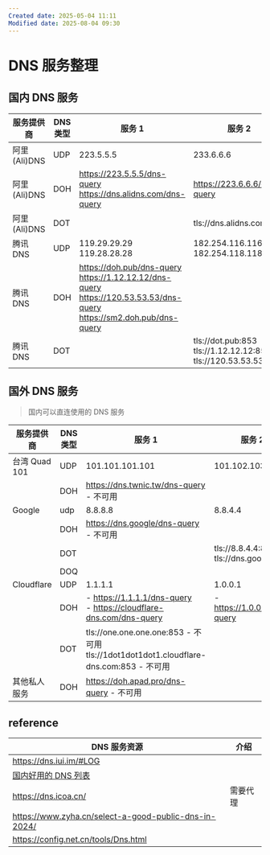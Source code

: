 ```yaml
---
Created date: 2025-05-04 11:11
Modified date: 2025-08-04 09:30
---
```

# DNS 服务整理

## 国内 DNS 服务

| 服务提供商      | DNS 类型 | 服务 1                                                                                                                           | 服务 2                                                                 |
| ---------- | ------ | ----------------------------------------------------------------------------------------------------------------------------- | ------------------------------------------------------------------- |
| 阿里 (Ali)DNS | UDP    | 223.5.5.5                                                                                                                     | 233.6.6.6                                                           |
| 阿里 (Ali)DNS | DOH    | https://223.5.5.5/dns-query<br>https://dns.alidns.com/dns-query                                                               | https://223.6.6.6/dns-query                                         |
| 阿里 (Ali)DNS | DOT    |                                                                                                                               | tls://dns.alidns.com:853                                            |
| 腾讯 DNS      | UDP    | 119.29.29.29 <br>119.28.28.28                                                                                                 | 182.254.116.116<br>182.254.118.118                                  |
| 腾讯 DNS      | DOH    | https://doh.pub/dns-query<br>https://1.12.12.12/dns-query<br>https://120.53.53.53/dns-query <br>https://sm2.doh.pub/dns-query |                                                                     |
| 腾讯 DNS      | DOT    |                                                                                                                               | tls://dot.pub:853<br>tls://1.12.12.12:853<br>tls://120.53.53.53:853 |

## 国外 DNS 服务

> 国内可以直连使用的 DNS 服务

| 服务提供商      | DNS 类型 | 服务 1                                                                                 | 服务 2                                       | 服务 3                                |     |
| ---------- | ------ | ----------------------------------------------------------------------------------- | ----------------------------------------- | ---------------------------------- | --- |
| 台湾 Quad 101 | UDP    | 101.101.101.101                                                                     | 101.102.103.104                           |                                    |     |
|            | DOH    | https://dns.twnic.tw/dns-query - 不可用                                                |                                           |                                    |     |
| Google     | udp    | 8.8.8.8                                                                             | 8.8.4.4                                   |                                    |     |
|            | DOH    | https://dns.google/dns-query - 不可用                                                  |                                           | https://dns64.dns.google/dns-query |     |
|            | DOT    |                                                                                     | tls://8.8.4.4:853<br>tls://dns.google:853 |                                    |     |
|            | DOQ    |                                                                                     |                                           |                                    |     |
| Cloudflare | UDP    | 1.1.1.1                                                                             | 1.0.0.1                                   |                                    |     |
|            | DOH    | - https://1.1.1.1/dns-query<br>- https://cloudflare-dns.com/dns-query               | - https://1.0.0.1/dns-query               |                                    |     |
|            | DOT    | tls://one.one.one.one:853 - 不可用<br>tls://1dot1dot1dot1.cloudflare-dns.com:853 - 不可用 |                                           |                                    |     |
| 其他私人服务     | DOH    | https://doh.apad.pro/dns-query - 不可用                                                |                                           |                                    |     |

## reference

| DNS 服务资源                                                                                                                 | 介绍   |
| ------------------------------------------------------------------------------------------------------------------------ | ---- |
| https://dns.iui.im/#LOG                                                                                                  |      |
| [国内好用的 DNS 列表](https://blog.lindexi.com/post/%E5%9B%BD%E5%86%85%E5%A5%BD%E7%94%A8%E7%9A%84-DNS-%E5%88%97%E8%A1%A8.html) |      |
| https://dns.icoa.cn/                                                                                                     | 需要代理 |
| https://www.zyha.cn/select-a-good-public-dns-in-2024/                                                                    |      |
| https://config.net.cn/tools/Dns.html                                                                                     |      |